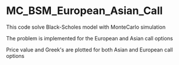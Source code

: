 # MC_BSM_European_Asian_Call

This code solve Black-Scholes model with MonteCarlo simulation

The problem is implemented for the European and Asian call options

Price value and Greek's are plotted for both Asian and European call options
